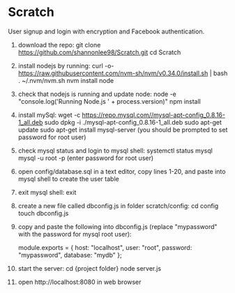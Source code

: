 # Scratch
User signup and login with encryption and Facebook authentication.

1. download the repo: 
    git clone https://github.com/shannonlee98/Scratch.git
    cd Scratch

2. install nodejs by running:
    curl -o- https://raw.githubusercontent.com/nvm-sh/nvm/v0.34.0/install.sh | bash
    . ~/.nvm/nvm.sh
    nvm install node

3. check that nodejs is running and update node:
    node -e "console.log('Running Node.js ' + process.version)"
    npm install

4. install mySql:
    wget -c https://repo.mysql.com//mysql-apt-config_0.8.16-1_all.deb
    sudo dpkg -i ./mysql-apt-config_0.8.16-1_all.deb
    sudo apt-get update
    sudo apt-get install mysql-server
    (you should be prompted to set password for root user)

5. check mysql status and login to mysql shell:
    systemctl status mysql
    mysql -u root -p
    (enter password for root user)

6. open config/database.sql in a text editor, copy lines 1-20, and paste into mysql shell to create the user table

7. exit mysql shell:
    exit

8. create a new file called dbconfig.js in folder scratch/config:
    cd config
    touch dbconfig.js

9. copy and paste the following into dbconfig.js (replace "mypassword" with the password for mysql root user):
    
    module.exports = {
      host: "localhost",
      user: "root",
      password: "mypassword",
      database: "mydb"
    };
    
10. start the server:
    cd {project folder}
    node server.js

11. open http://localhost:8080 in web browser
